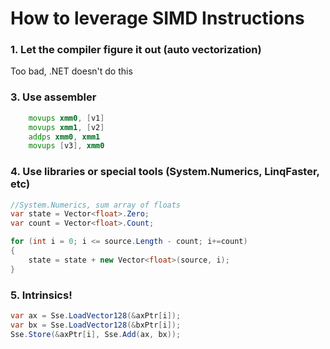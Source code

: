 # How to leverage SIMD Instructions

### 1. Let the compiler figure it out (auto vectorization)

Too bad, .NET doesn't do this

### 3. Use assembler

```asm
    movups xmm0, [v1]  
    movups xmm1, [v2]  
    addps xmm0, xmm1   
    movups [v3], xmm0  
```

### 4. Use libraries or special tools (System.Numerics, LinqFaster, etc)
```c#
//System.Numerics, sum array of floats
var state = Vector<float>.Zero;
var count = Vector<float>.Count;

for (int i = 0; i <= source.Length - count; i+=count)
{
    state = state + new Vector<float>(source, i);
}
```

### 5. Intrinsics!
```c#
var ax = Sse.LoadVector128(&axPtr[i]);                       
var bx = Sse.LoadVector128(&bxPtr[i]);                        
Sse.Store(&axPtr[i], Sse.Add(ax, bx));                        
```